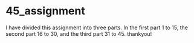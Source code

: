 # 45_assignment
I have divided this assignment into three parts. In the first part 1 to 15, the second part 16 to 30, and the third part 31 to 45.      thankyou!
